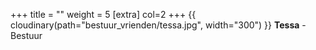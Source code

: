 +++
title = ""
weight = 5
[extra]
col=2
+++
{{ cloudinary(path="bestuur_vrienden/tessa.jpg", width="300") }}
<b>Tessa</b> - Bestuur